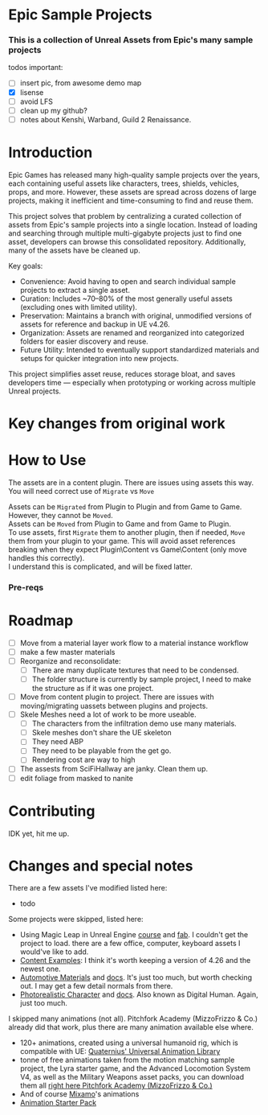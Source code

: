 # Epic Sample Projects

### This is a collection of Unreal Assets from Epic's many sample projects
todos important: 
- [ ] insert pic, from awesome demo map
- [x] lisense
- [ ] avoid LFS
- [ ] clean up my github?
- [ ] notes about Kenshi, Warband, Guild 2 Renaissance.

# Introduction
Epic Games has released many high-quality sample projects over the years, each containing useful assets like characters, trees, shields, vehicles, props, and more. However, these assets are spread across dozens of large projects, making it inefficient and time-consuming to find and reuse them.

This project solves that problem by centralizing a curated collection of assets from Epic's sample projects into a single location. Instead of loading and searching through multiple multi-gigabyte projects just to find one asset, developers can browse this consolidated repository.  Additionally, many of the assets have be cleaned up.

Key goals:

- Convenience: Avoid having to open and search individual sample projects to extract a single asset.
- Curation: Includes ~70–80% of the most generally useful assets (excluding ones with limited utility).
- Preservation: Maintains a branch with original, unmodified versions of assets for reference and backup in UE v4.26.
- Organization: Assets are renamed and reorganized into categorized folders for easier discovery and reuse.
- Future Utility: Intended to eventually support standardized materials and setups for quicker integration into new projects.

This project simplifies asset reuse, reduces storage bloat, and saves developers time — especially when prototyping or working across multiple Unreal projects.

# Key changes from original work
# How to Use
The assets are in a content plugin.  There are issues using assets this way. You will need correct use of `Migrate` vs `Move`

Assets can be `Migrated` from Plugin to Plugin and from Game to Game.   However, they cannot be `Moved`.  
Assets can be `Moved` from Plugin to Game and from Game to Plugin.  
To use assets, first `Migrate` them to another plugin, then if needed, `Move` them from your plugin to your game.  This will avoid asset references breaking when they expect Plugin\Content vs Game\Content (only move handles this correctly).  
I understand this is complicated, and will be fixed latter.
### Pre-reqs
# Roadmap
- [ ] Move from a material layer work flow to a material instance workflow
- [ ] make a few master materials
- [ ] Reorganize and reconsolidate: 
  - [ ] There are many duplicate textures that need to be condensed. 
  - [ ] The folder structure is currently by sample project, I need to make the structure as if it was one project.
- [ ] Move from content plugin to project. There are issues with moving/migrating uassets between plugins and projects. 
- [ ] Skele Meshes need a lot of work to be more useable. 
  - [ ] The characters from the infiltration demo use many materials.
  - [ ] Skele meshes don't share the UE skeleton
  - [ ] They need ABP 
  - [ ] They need to be playable from the get go.
  - [ ] Rendering cost are way to high
- [ ] The assests from SciFiHallway are janky. Clean them up.
- [ ] edit foliage from masked to nanite

# Contributing
IDK yet, hit me up.
# Changes and special notes
There are a few assets I've modified listed here:
- todo

Some projects were skipped, listed here:
- Using Magic Leap in Unreal Engine [course](https://dev.epicgames.com/community/learning/courses/Ml7/using-magic-leap-in-unreal-engine/pbx/introducing-using-magic-leap-in-unreal-engine) and [fab](https://www.fab.com/listings/db323410-5259-45e9-897f-01943ef4317e). I couldn't get the project to load. there are a few office, computer, keyboard assets I would've like to add.
- [Content Examples](https://www.fab.com/listings/4d251261-d98c-48e2-baee-8f4e47c67091): I think it's worth keeping a version of 4.26 and the newest one.
- [Automotive Materials](https://www.fab.com/listings/5dd132fe-ee32-4e8c-9cd3-7496547dfb29) and [docs](https://dev.epicgames.com/documentation/en-us/unreal-engine/automotive-materials-pack-in-unreal-engine?application_version=5.4). It's just too much, but worth checking out. I may get a few detail normals from there.
- [Photorealistic Character](https://www.fab.com/listings/0e9c4282-b266-4778-bab0-f60ac923bb9a) and [docs](https://dev.epicgames.com/documentation/en-us/unreal-engine/photorealistic-character?application_version=4.27). Also known as Digital Human. Again, just too much.

I skipped many animations (not all). Pitchfork Academy (MizzoFrizzo & Co.) already did that work, plus there are many animation available else where.
- 120+ animations, created using a universal humanoid rig, which is compatible with UE: [Quaternius' Universal Animation Library](https://quaternius.com/packs/universalanimationlibrary.html)
-  tonne of free animations taken from the motion matching sample project, the Lyra starter game, and the Advanced Locomotion System V4, as well as the Military Weapons asset packs, you can download them all [right here Pitchfork Academy (MizzoFrizzo & Co.)](https://youtu.be/_-03eby70e0?si=TFu_Gpc67hGCUsIx)
-  And of course [Mixamo](https://www.mixamo.com/#/)'s animations
-  [Animation Starter Pack](https://www.fab.com/listings/98ff449d-79db-4f54-9303-75486c4fb9d9)
